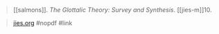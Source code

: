 > [[salmons]]. *The Glottalic Theory: Survey and Synthesis*. [[jies-m]]10.

> [jies.org](https://www.jies.org/DOCS/monojpgs/Mon10.html)
> #nopdf 
> #link 